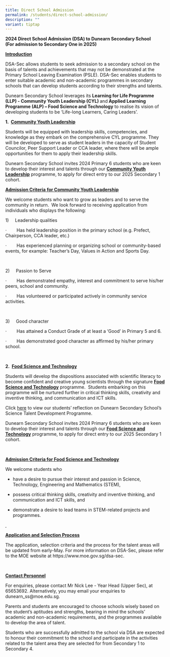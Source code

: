 ```yaml
---
title: Direct School Admission
permalink: /students/direct-school-admission/
description: ""
variant: tiptap
---
```

<p><strong>2024 Direct School Admission (DSA) to Dunearn Secondary School<br>(For admission to Secondary One in 2025)</strong>
</p>
<p><strong><u>Introduction</u></strong>
</p>
<p>DSA-Sec allows students to seek admission to a secondary school on the
basis of talents and achievements that may not be demonstrated at the Primary
School Leaving Examination (PSLE). DSA-Sec enables students to enter suitable
academic and non-academic programmes in secondary schools that can develop
students according to their strengths and talents.</p>
<p>Dunearn Secondary School leverages its <strong>Learning for Life Programme (LLP) - Community Youth Leadership (CYL) </strong>and<strong> Applied Learning Programme (ALP) – Food Science and Technology</strong> to
realise its vision of developing students to be ‘Life-long Learners, Caring
Leaders’.</p>
<p><strong>1.&nbsp; <u>Community Youth Leadership</u></strong>
</p>
<p>Students will be equipped with leadership skills, competencies, and knowledge
as they embark on the comprehensive CYL programme. They will be developed
to serve as student leaders in the capacity of Student Councilor, Peer
Support Leader or CCA leader, where there will be ample opportunities for
them to apply their leadership skills.</p>
<p>Dunearn Secondary School invites 2024 Primary 6 students who are keen
to develop their interest and talents through our&nbsp;<strong><u>Community Youth Leadership</u></strong> programme,&nbsp;to
apply for direct entry to our 2025 Secondary 1 cohort.</p>
<p><strong><u>Admission Criteria</u></strong><u> </u><strong><u>for Community Youth Leadership</u></strong>
</p>
<p>We welcome students who want to grow as leaders and to serve the community
in return.&nbsp; We look forward to receiving application from individuals
who displays the following:</p>
<p>1)&nbsp;&nbsp;&nbsp;&nbsp; Leadership qualities</p>
<p>·&nbsp;&nbsp;&nbsp;&nbsp;&nbsp;&nbsp;&nbsp; Has held leadership position
in the primary school (e.g. Prefect, Chairperson, CCA leader, etc.)</p>
<p>·&nbsp;&nbsp;&nbsp;&nbsp;&nbsp;&nbsp;&nbsp; Has experienced planning or
organizing school or community-based events, for example: Teacher’s Day,
Values in Action and Sports Day.</p>
<p>&nbsp;</p>
<p>2)&nbsp;&nbsp;&nbsp;&nbsp; Passion to Serve</p>
<p>·&nbsp;&nbsp;&nbsp;&nbsp;&nbsp;&nbsp;&nbsp; Has demonstrated empathy,
interest and commitment to serve his/her peers, school and community.</p>
<p>·&nbsp;&nbsp;&nbsp;&nbsp;&nbsp;&nbsp;&nbsp; Has volunteered or participated
actively in community service activities.</p>
<p>&nbsp;</p>
<p>3)&nbsp;&nbsp;&nbsp;&nbsp; Good character</p>
<p>·&nbsp;&nbsp;&nbsp;&nbsp;&nbsp;&nbsp;&nbsp; Has attained a Conduct Grade
of at least a ‘Good’ in Primary 5 and 6.</p>
<p>·&nbsp;&nbsp;&nbsp;&nbsp;&nbsp;&nbsp;&nbsp; Has demonstrated good character
as affirmed by his/her primary school.</p>
<p>&nbsp;</p>
<p><strong>2.&nbsp; <u>Food Science and Technology</u></strong>
</p>
<p>Students will develop the dispositions associated with scientific literacy
to become confident and creative young scientists through the signature <strong><u>Food Science and Technology</u></strong> programme.&nbsp;
Students embarking on this programme will be nurtured further in critical
thinking skills, creativity and inventive thinking, and communication and
ICT skills.</p>
<p>Click&nbsp;<a href="https://www.dunearnsec.moe.edu.sg/science-department/dunearn-science-ambassador-programme-sap-talent-development-programme/" rel="noopener noreferrer nofollow" target="_blank">here</a>&nbsp;to
view our students’ reflection on Dunearn Secondary School’s Science Talent
Development Programme.&nbsp;</p>
<p>Dunearn Secondary School invites 2024 Primary 6 students who are keen
to develop their interest and talents through our<a rel="noopener noreferrer nofollow" target="_blank"> </a><strong><a rel="noopener noreferrer nofollow" target="_blank"><u>Food Science and Technology</u></a></strong> programme,&nbsp;to
apply for direct entry to our 2025 Secondary 1 cohort.</p>
<p>&nbsp;</p>
<p><strong><u>Admission Criteria for Food Science and Technology</u></strong>
</p>
<p>We welcome students who</p>
<ul data-tight="true" class="tight">
<li>
<p>have a desire to pursue their interest and passion in Science, Technology,
Engineering and Mathematics (STEM),</p>
</li>
<li>
<p>possess critical thinking skills, creativity and inventive thinking, and
communication and ICT&nbsp;skills, and</p>
</li>
<li>
<p>demonstrate a desire to lead teams in STEM-related projects and programmes.</p>
</li>
</ul>
<p><strong><u>&nbsp;</u></strong>
</p>
<p><strong><u>Application and Selection Process</u></strong>
</p>
<p>The application, selection criteria and the process for the talent areas
will be updated from early-May. For more information on DSA-Sec, please
refer to the MOE website at <a rel="noopener noreferrer nofollow" target="_blank">https://www.moe.gov.sg/dsa-sec</a>.</p>
<p>&nbsp;</p>
<p><strong><u>Contact Personnel</u></strong>
</p>
<p>For enquiries, please contact Mr Nick Lee - Year Head (Upper Sec), at
65653692. Alternatively, you may email your enquiries to <a rel="noopener noreferrer nofollow" target="_blank">dunearn_ss@moe.edu.sg</a>.</p>
<p>Parents and students are encouraged to choose schools wisely based on
the student’s aptitudes and strengths, bearing in mind the schools’ academic
and non-academic requirements, and the programmes available to develop
the area of talent.</p>
<p>Students who are successfully admitted to the school via DSA are expected
to honour their commitment to the school and participate in the activities
related to the talent area they are selected for from Secondary 1 to Secondary
4.</p>